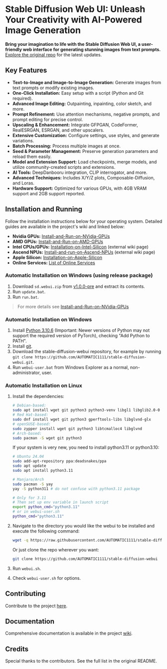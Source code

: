 # Stable Diffusion Web UI: Unleash Your Creativity with AI-Powered Image Generation

**Bring your imagination to life with the Stable Diffusion Web UI, a user-friendly web interface for generating stunning images from text prompts.** [Explore the original repo](https://github.com/AUTOMATIC1111/stable-diffusion-webui) for the latest updates.

## Key Features

*   **Text-to-Image and Image-to-Image Generation:** Generate images from text prompts or modify existing images.
*   **One-Click Installation:** Easy setup with a script (Python and Git required).
*   **Advanced Image Editing:** Outpainting, inpainting, color sketch, and more.
*   **Prompt Refinement:** Use attention mechanisms, negative prompts, and prompt editing for precise control.
*   **Upscaling & Enhancement:** Integrate GFPGAN, CodeFormer, RealESRGAN, ESRGAN, and other upscalers.
*   **Extensive Customization:** Configure settings, use styles, and generate variations.
*   **Batch Processing:** Process multiple images at once.
*   **Seed & Parameter Management:** Preserve generation parameters and reload them easily.
*   **Model and Extension Support:** Load checkpoints, merge models, and utilize community-created scripts and extensions.
*   **AI Tools:** DeepDanbooru integration, CLIP interrogator, and more.
*   **Advanced Techniques:** Includes X/Y/Z plots, Composable-Diffusion, and Loras.
*   **Hardware Support:** Optimized for various GPUs, with 4GB VRAM support and 2GB support reported.

## Installation and Running

Follow the installation instructions below for your operating system. Detailed guides are available in the project's wiki and linked below:

*   **Nvidia GPUs:** [Install-and-Run-on-NVidia-GPUs](https://github.com/AUTOMATIC1111/stable-diffusion-webui/wiki/Install-and-Run-on-NVidia-GPUs)
*   **AMD GPUs:** [Install-and-Run-on-AMD-GPUs](https://github.com/AUTOMATIC1111/stable-diffusion-webui/wiki/Install-and-Run-on-AMD-GPUs)
*   **Intel CPUs/GPUs:** [Installation-on-Intel-Silicon](https://github.com/openvinotoolkit/stable-diffusion-webui/wiki/Installation-on-Intel-Silicon) (external wiki page)
*   **Ascend NPUs:** [Install-and-run-on-Ascend-NPUs](https://github.com/wangshuai09/stable-diffusion-webui/wiki/Install-and-run-on-Ascend-NPUs) (external wiki page)
*   **Apple Silicon:** [Installation-on-Apple-Silicon](https://github.com/AUTOMATIC1111/stable-diffusion-webui/wiki/Installation-on-Apple-Silicon)
*   **Online Services:** [List of Online Services](https://github.com/AUTOMATIC1111/stable-diffusion-webui/wiki/Online-Services)

### Automatic Installation on Windows (using release package)

1.  Download `sd.webui.zip` from [v1.0.0-pre](https://github.com/AUTOMATIC1111/stable-diffusion-webui/releases/tag/v1.0.0-pre) and extract its contents.
2.  Run `update.bat`.
3.  Run `run.bat`.

>   For more details see [Install-and-Run-on-NVidia-GPUs](https://github.com/AUTOMATIC1111/stable-diffusion-webui/wiki/Install-and-Run-on-NVidia-GPUs)

### Automatic Installation on Windows

1.  Install [Python 3.10.6](https://www.python.org/downloads/release/python-3106/) (Important: Newer versions of Python may not support the required version of PyTorch), checking "Add Python to PATH".
2.  Install [git](https://git-scm.com/download/win).
3.  Download the stable-diffusion-webui repository, for example by running `git clone https://github.com/AUTOMATIC1111/stable-diffusion-webui.git`.
4.  Run `webui-user.bat` from Windows Explorer as a normal, non-administrator, user.

### Automatic Installation on Linux

1.  Install the dependencies:
    ```bash
    # Debian-based:
    sudo apt install wget git python3 python3-venv libgl1 libglib2.0-0
    # Red Hat-based:
    sudo dnf install wget git python3 gperftools-libs libglvnd-glx
    # openSUSE-based:
    sudo zypper install wget git python3 libtcmalloc4 libglvnd
    # Arch-based:
    sudo pacman -S wget git python3
    ```
    If your system is very new, you need to install python3.11 or python3.10:
    ```bash
    # Ubuntu 24.04
    sudo add-apt-repository ppa:deadsnakes/ppa
    sudo apt update
    sudo apt install python3.11

    # Manjaro/Arch
    sudo pacman -S yay
    yay -S python311 # do not confuse with python3.11 package

    # Only for 3.11
    # Then set up env variable in launch script
    export python_cmd="python3.11"
    # or in webui-user.sh
    python_cmd="python3.11"
    ```
2.  Navigate to the directory you would like the webui to be installed and execute the following command:
    ```bash
    wget -q https://raw.githubusercontent.com/AUTOMATIC1111/stable-diffusion-webui/master/webui.sh
    ```
    Or just clone the repo wherever you want:
    ```bash
    git clone https://github.com/AUTOMATIC1111/stable-diffusion-webui
    ```

3.  Run `webui.sh`.
4.  Check `webui-user.sh` for options.

## Contributing

Contribute to the project [here](https://github.com/AUTOMATIC1111/stable-diffusion-webui/wiki/Contributing).

## Documentation

Comprehensive documentation is available in the project [wiki](https://github.com/AUTOMATIC1111/stable-diffusion-webui/wiki).

## Credits

Special thanks to the contributors. See the full list in the original README.